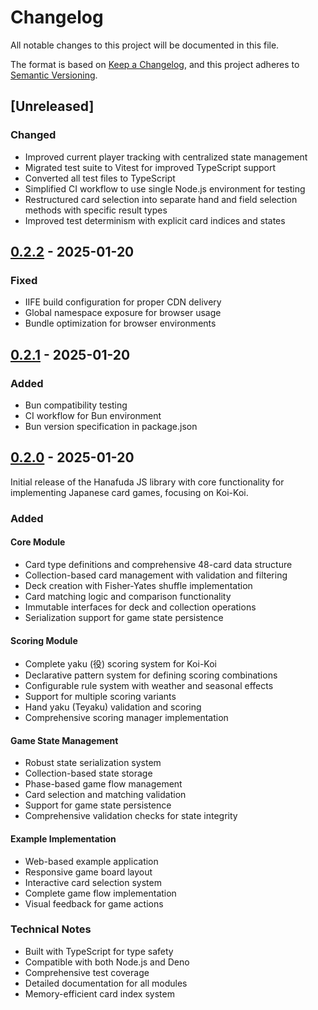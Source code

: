 # Changelog

All notable changes to this project will be documented in this file.

The format is based on [Keep a Changelog](https://keepachangelog.com/en/1.0.0/),
and this project adheres to [Semantic Versioning](https://semver.org/spec/v2.0.0.html).

## [Unreleased]

### Changed

- Improved current player tracking with centralized state management
- Migrated test suite to Vitest for improved TypeScript support
- Converted all test files to TypeScript
- Simplified CI workflow to use single Node.js environment for testing
- Restructured card selection into separate hand and field selection methods with specific result types
- Improved test determinism with explicit card indices and states

## [0.2.2] - 2025-01-20

### Fixed

- IIFE build configuration for proper CDN delivery
- Global namespace exposure for browser usage
- Bundle optimization for browser environments

## [0.2.1] - 2025-01-20

### Added

- Bun compatibility testing
- CI workflow for Bun environment
- Bun version specification in package.json

## [0.2.0] - 2025-01-20

Initial release of the Hanafuda JS library with core functionality for implementing Japanese card games, focusing on Koi-Koi.

### Added

#### Core Module

- Card type definitions and comprehensive 48-card data structure
- Collection-based card management with validation and filtering
- Deck creation with Fisher-Yates shuffle implementation
- Card matching logic and comparison functionality
- Immutable interfaces for deck and collection operations
- Serialization support for game state persistence

#### Scoring Module

- Complete yaku (役) scoring system for Koi-Koi
- Declarative pattern system for defining scoring combinations
- Configurable rule system with weather and seasonal effects
- Support for multiple scoring variants
- Hand yaku (Teyaku) validation and scoring
- Comprehensive scoring manager implementation

#### Game State Management

- Robust state serialization system
- Collection-based state storage
- Phase-based game flow management
- Card selection and matching validation
- Support for game state persistence
- Comprehensive validation checks for state integrity

#### Example Implementation

- Web-based example application
- Responsive game board layout
- Interactive card selection system
- Complete game flow implementation
- Visual feedback for game actions

### Technical Notes

- Built with TypeScript for type safety
- Compatible with both Node.js and Deno
- Comprehensive test coverage
- Detailed documentation for all modules
- Memory-efficient card index system

[0.2.2]: https://github.com/fudapop/hanafuda-js/releases/tag/v0.2.2
[0.2.1]: https://github.com/fudapop/hanafuda-js/releases/tag/v0.2.1
[0.2.0]: https://github.com/fudapop/hanafuda-js/releases/tag/v0.2.0
